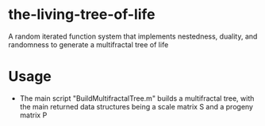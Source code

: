 # the-living-tree-of-life

A random iterated function system that implements nestedness, duality, and randomness to generate a multifractal tree of life

# Usage

* The main script "BuildMultifractalTree.m" builds a multifractal tree, with the main returned data structures being a scale matrix S and a progeny matrix P
